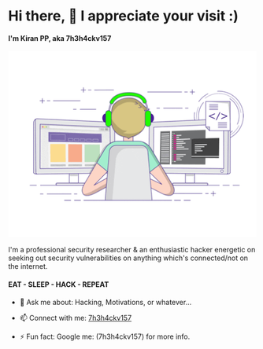 # Hi there, 👋  I appreciate your visit :) 

#### I'm Kiran PP, aka 7h3h4ckv157


<img src="https://raw.githubusercontent.com/7h3h4ckv157/7h3h4ckv157.github.io/main/kiran.gif">



I'm a professional security researcher & an enthusiastic hacker energetic on seeking out security vulnerabilities on anything which's connected/not on the internet.



#### EAT - SLEEP - HACK - REPEAT 




- 💬 Ask me about: Hacking, Motivations, or whatever...

- 📫 Connect with me: <a href=https://twitter.com/7h3h4ckv157>7h3h4ckv157</a>

- ⚡ Fun fact: Google me: (7h3h4ckv157) for more info. 
